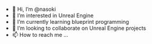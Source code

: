 - 👋 Hi, I’m @nasoki
- 👀 I’m interested in Unreal Engine
- 🌱 I’m currently learning blueprint programming
- 💞️ I’m looking to collaborate on Unreal Engine projects
- 📫 How to reach me ...

<!---
nasoki/nasoki is a ✨ special ✨ repository because its `README.md` (this file) appears on your GitHub profile.
You can click the Preview link to take a look at your changes.
--->
